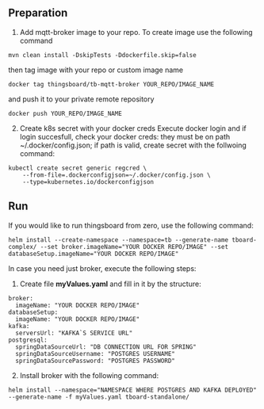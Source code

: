 ## Preparation

1. Add mqtt-broker image to your repo. To create image use the following command
```
mvn clean install -DskipTests -Ddockerfile.skip=false
```
then tag image with your repo or custom image name
```
docker tag thingsboard/tb-mqtt-broker YOUR_REPO/IMAGE_NAME 
```
and push it to your private remote repository
```
docker push YOUR_REPO/IMAGE_NAME
```

2. Create k8s secret with your docker creds
   Execute docker login and if login succesfull, check your docker creds: they must be on path ~/.docker/config.json; if path is valid, create secret with the follwoing command:
```
kubectl create secret generic regcred \
    --from-file=.dockerconfigjson=~/.docker/config.json \
    --type=kubernetes.io/dockerconfigjson
```

## Run
If you would like to run thingsboard from zero, use the following command:
```
helm install --create-namespace --namespace=tb --generate-name tboard-complex/ --set broker.imageName="YOUR DOCKER REPO/IMAGE" --set databaseSetup.imageName="YOUR DOCKER REPO/IMAGE"
```
In case you need just broker, execute the following steps:
1. Create file **myValues.yaml** and fill in it by the structure:
```
broker:
  imageName: "YOUR DOCKER REPO/IMAGE"
databaseSetup:
  imageName: "YOUR DOCKER REPO/IMAGE"
kafka:
  serversUrl: "KAFKA`S SERVICE URL"
postgresql:
  springDataSourceUrl: "DB CONNECTION URL FOR SPRING"
  springDataSourceUsername: "POSTGRES USERNAME"
  springDataSourcePassword: "POSTGRES PASSWORD"
```
2. Install broker with the following command:
```
helm install --namespace="NAMESPACE WHERE POSTGRES AND KAFKA DEPLOYED" --generate-name -f myValues.yaml tboard-standalone/ 
```